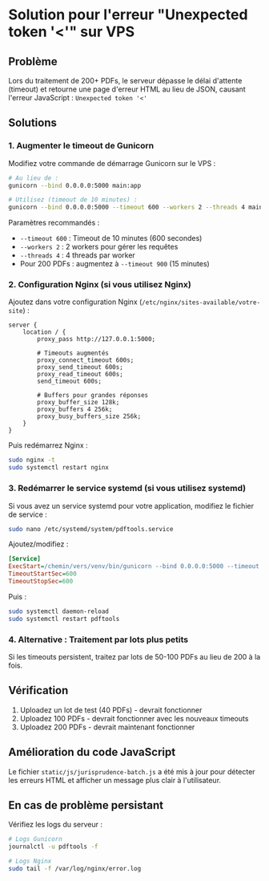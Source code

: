 # Solution pour l'erreur "Unexpected token '<'" sur VPS

## Problème
Lors du traitement de 200+ PDFs, le serveur dépasse le délai d'attente (timeout) et retourne une page d'erreur HTML au lieu de JSON, causant l'erreur JavaScript : `Unexpected token '<'`

## Solutions

### 1. Augmenter le timeout de Gunicorn

Modifiez votre commande de démarrage Gunicorn sur le VPS :

```bash
# Au lieu de :
gunicorn --bind 0.0.0.0:5000 main:app

# Utilisez (timeout de 10 minutes) :
gunicorn --bind 0.0.0.0:5000 --timeout 600 --workers 2 --threads 4 main:app
```

Paramètres recommandés :
- `--timeout 600` : Timeout de 10 minutes (600 secondes)
- `--workers 2` : 2 workers pour gérer les requêtes
- `--threads 4` : 4 threads par worker
- Pour 200 PDFs : augmentez à `--timeout 900` (15 minutes)

### 2. Configuration Nginx (si vous utilisez Nginx)

Ajoutez dans votre configuration Nginx (`/etc/nginx/sites-available/votre-site`) :

```nginx
server {
    location / {
        proxy_pass http://127.0.0.1:5000;
        
        # Timeouts augmentés
        proxy_connect_timeout 600s;
        proxy_send_timeout 600s;
        proxy_read_timeout 600s;
        send_timeout 600s;
        
        # Buffers pour grandes réponses
        proxy_buffer_size 128k;
        proxy_buffers 4 256k;
        proxy_busy_buffers_size 256k;
    }
}
```

Puis redémarrez Nginx :
```bash
sudo nginx -t
sudo systemctl restart nginx
```

### 3. Redémarrer le service systemd (si vous utilisez systemd)

Si vous avez un service systemd pour votre application, modifiez le fichier de service :

```bash
sudo nano /etc/systemd/system/pdftools.service
```

Ajoutez/modifiez :
```ini
[Service]
ExecStart=/chemin/vers/venv/bin/gunicorn --bind 0.0.0.0:5000 --timeout 600 --workers 2 --threads 4 main:app
TimeoutStartSec=600
TimeoutStopSec=600
```

Puis :
```bash
sudo systemctl daemon-reload
sudo systemctl restart pdftools
```

### 4. Alternative : Traitement par lots plus petits

Si les timeouts persistent, traitez par lots de 50-100 PDFs au lieu de 200 à la fois.

## Vérification

1. Uploadez un lot de test (40 PDFs) - devrait fonctionner
2. Uploadez 100 PDFs - devrait fonctionner avec les nouveaux timeouts
3. Uploadez 200 PDFs - devrait maintenant fonctionner

## Amélioration du code JavaScript

Le fichier `static/js/jurisprudence-batch.js` a été mis à jour pour détecter les erreurs HTML et afficher un message plus clair à l'utilisateur.

## En cas de problème persistant

Vérifiez les logs du serveur :
```bash
# Logs Gunicorn
journalctl -u pdftools -f

# Logs Nginx
sudo tail -f /var/log/nginx/error.log
```
